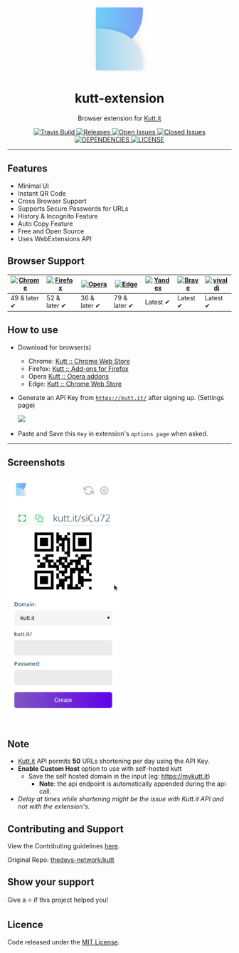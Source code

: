 <div align="center"><img width="150" src="source/assets/logo.png" /></div>
<h1 align="center">kutt-extension</h1>
<p align="center">Browser extension for <a href="https://kutt.it">Kutt.it</a></p>
<div align="center">
  <a href="https://travis-ci.org/thedevs-network/kutt-extension">
    <img src="https://travis-ci.org/thedevs-network/kutt-extension.svg?branch=master" alt="Travis Build" />
  </a>
  <a href="https://github.com/thedevs-network/kutt-extension/releases/latest">
    <img src="https://img.shields.io/github/release/thedevs-network/kutt-extension.svg?colorB=blue" alt="Releases" />
  </a>
  <a href="https://github.com/thedevs-network/kutt-extension/issues?q=is%3Aopen+is%3Aissue">
    <img src="https://img.shields.io/github/issues-raw/thedevs-network/kutt-extension.svg?colorB=lightgrey" alt="Open Issues" />
  </a>
  <a href="https://github.com/thedevs-network/kutt-extension/issues?q=is%3Aissue+is%3Aclosed">
    <img src="https://img.shields.io/github/issues-closed-raw/thedevs-network/kutt-extension.svg?colorB=red" alt="Closed Issues" />
  </a>
  <a href="https://david-dm.org/thedevs-network/kutt-extension">
    <img src="https://img.shields.io/david/thedevs-network/kutt-extension.svg?colorB=orange" alt="DEPENDENCIES" />
  </a>
  <a href="https://github.com/thedevs-network/kutt-extension/blob/master/license">
    <img src="https://img.shields.io/github/license/thedevs-network/kutt-extension.svg" alt="LICENSE" />
  </a>
</div>
<hr />

## Features

- Minimal UI
- Instant QR Code
- Cross Browser Support
- Supports Secure Passwords for URLs
- History & Incognito Feature
- Auto Copy Feature
- Free and Open Source
- Uses WebExtensions API

## Browser Support

| [![Chrome](https://raw.github.com/alrra/browser-logos/master/source/chrome/chrome_48x48.png)](https://chrome.google.com/webstore/detail/kutt/pklakpjfiegjacoppcodencchehlfnpd) | [![Firefox](https://raw.github.com/alrra/browser-logos/master/source/firefox/firefox_48x48.png)](https://addons.mozilla.org/firefox/addon/kutt/) | [![Opera](https://raw.github.com/alrra/browser-logos/master/source/opera/opera_48x48.png)](CONTRIBUTING.md#for-opera-users) | [![Edge](https://raw.github.com/alrra/browser-logos/master/source/edge/edge_48x48.png)](https://chrome.google.com/webstore/detail/kutt/pklakpjfiegjacoppcodencchehlfnpd) | [![Yandex](https://raw.github.com/alrra/browser-logos/master/source/yandex/yandex_48x48.png)](https://chrome.google.com/webstore/detail/kutt/pklakpjfiegjacoppcodencchehlfnpd) | [![Brave](https://raw.github.com/alrra/browser-logos/master/source/brave/brave_48x48.png)](https://chrome.google.com/webstore/detail/kutt/pklakpjfiegjacoppcodencchehlfnpd) | [![vivaldi](https://raw.github.com/alrra/browser-logos/master/source/vivaldi/vivaldi_48x48.png)](https://chrome.google.com/webstore/detail/kutt/pklakpjfiegjacoppcodencchehlfnpd) |
--------------------------------------------------------------------------------------------------------------------------------------------------------------------------- | --------------------------------------------------------------------------------------------------------------------------------------------- | ------------------------------------------------------------------------------------------------------------------------ | --------------------------------------------------------------------------------------------------------------------------------------------------------------------------- | ------------------------------------------------------------------------------------------------------------------------------------------------------------------------ | ------------------------------------------------------------------------------------------------------------------------------------------------------------------------------ |------------------------------------------------------------------------------------------------------------------------------------------------------------------------------ |
| 49 & later ✔ | 52 & later ✔ | 36 & later ✔ | 79 & later ✔ | Latest ✔ | Latest ✔ | Latest ✔

## How to use

- Download for browser(s)

  - Chrome: [Kutt :: Chrome Web Store](https://chrome.google.com/webstore/detail/kutt/pklakpjfiegjacoppcodencchehlfnpd)
  - Firefox: [Kutt :: Add-ons for Firefox](https://addons.mozilla.org/firefox/addon/kutt/)
  - Opera [Kutt :: Opera addons](CONTRIBUTING.md#for-opera-users)
  - Edge: [Kutt :: Chrome Web Store](https://chrome.google.com/webstore/detail/kutt/pklakpjfiegjacoppcodencchehlfnpd)

- Generate an API Key from <a href="https://kutt.it">`https://kutt.it/`</a> after signing up. (Settings page)

  <img width="400" src="https://i.imgur.com/qQwqeH5.png" />

- Paste and Save this `Key` in extension's `options page` when asked.

 <hr />

## Screenshots

<div>
  <img width="250" src="./.github/assets/popup.png" alt="image1" />
</div>

<br />

## Note

- <a href="https://kutt.it">Kutt.it</a> API permits **50** URLs shortening per day using the API Key.
- **Enable Custom Host** option to use with self-hosted kutt
  - Save the self hosted domain in the input (eg: <https://mykutt.it>)
    - **Note**: the api endpoint is automatically appended during the api call.
- _Delay at times while shortening might be the issue with Kutt.it API and not with the extension's._

## Contributing and Support

View the Contributing guidelines [here](CONTRIBUTING.md).

Original Repo: [thedevs-network/kutt](https://github.com/thedevs-network/kutt)

## Show your support

Give a ⭐️ if this project helped you!

## Licence

Code released under the [MIT License](license).
